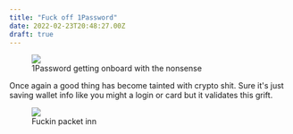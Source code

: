 ```yaml
---
title: "Fuck off 1Password"
date: 2022-02-23T20:48:27.00Z
draft: true
---
```


<figure class="kg-card kg-image-card kg-card-hascaption"><img src="/content/images/2022/02/image.png" class="kg-image"><figcaption>1Password getting onboard with the nonsense</figcaption></figure>
Once again a good thing has become tainted with crypto shit. Sure it's just saving wallet info like you might a login or card but it validates this grift.
<figure class="kg-card kg-image-card kg-card-hascaption"><img src="/content/images/2022/02/image-1.png" class="kg-image"><figcaption>Fuckin packet inn</figcaption></figure>

